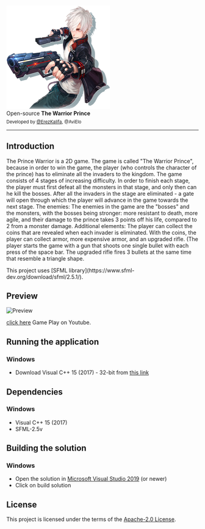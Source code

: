 
<div>
    <a href="https://github.com/erezkalifa/OOP2_The_Warrior_Princes"><img src="https://github.com/erezkalifa/OOP2_The_Warrior_Prince/blob/fe4418bacafb93b02e2f5322cbfde7f99e4dbd64/Screenshots/Warrior%20Price%20Screenshot.png" alt="The Warrior Prince" title="The Warrior Prince"></a>
</div>

<div>
    Open-source <strong>The Warrior Prince</strong>
</div>

<div>
  <sub>
    Developed by <a href="https://github.com/erezkalifa">@ErezKalifa</a>, <a>@AviElo</a>
  </sub>
</div>
<hr/>


## Introduction
<p>The Prince Warrior is a 2D game.
The game is called &quot;The Warrior Prince&quot;, because in order to win the game, the player (who controls the character of the prince) has to eliminate all the invaders to the kingdom.
The game consists of 4 stages of increasing difficulty. In order to finish each stage, the player must first defeat all the monsters in that stage, and only then can he kill the bosses. After all the invaders in the stage are eliminated - a gate will open through which the player will advance in the game towards the next stage. The enemies: The enemies in the game are the &quot;bosses&quot; and the monsters, with the bosses being stronger: more resistant to death, more agile, and their damage to the prince takes 3 points off his life, compared to 2 from a monster damage. Additional elements: The player can collect the coins that are revealed when each invader is eliminated. With the coins, the player can collect armor, more expensive armor, and an upgraded rifle. (The player starts the game with a gun that shoots one single bullet with each press of the space bar. The upgraded rifle fires 3 bullets at the same time that resemble a triangle shape.</p>
This project uses [SFML library](https://www.sfml-dev.org/download/sfml/2.5.1/).


## Preview
<div>
    <img src="https://github.com/erezkalifa/OOP2_The_Warrior_Prince/blob/fe4418bacafb93b02e2f5322cbfde7f99e4dbd64/Screenshots/Warrior.gif" alt="Preview">
</div>

[click here](https://youtu.be/upOmR2-DD1w) Game Play on Youtube.


## Running the application
### Windows
* Download Visual C++ 15 (2017) - 32-bit from [this link](https://www.sfml-dev.org/files/SFML-2.5.1-windows-vc15-32-bit.zip)

## Dependencies
### Windows
* Visual C++ 15 (2017)
* SFML-2.5v

## Building the solution
### Windows
* Open the solution in [Microsoft Visual Studio 2019](https://www.visualstudio.com/) (or newer)
* Click on build solution

## License
This project is licensed under the terms of the [Apache-2.0 License](./LICENSE).
